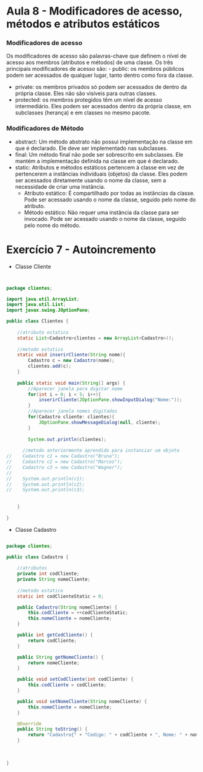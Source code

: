 # Aula 8 - Modificadores de acesso, métodos e atributos estáticos

### Modificadores de acesso

Os modificadores de acesso são palavras-chave que definem o nível de acesso aos membros (atributos e métodos) de uma classe. Os três principais modificadores de acesso são:
    - public: os membros públicos podem ser acessados de qualquer lugar, tanto dentro como fora da classe.
- private: os membros privados só podem ser acessados de dentro da própria classe. Eles não são visíveis para outras classes.
- protected: os membros protegidos têm um nível de acesso intermediário. Eles podem ser acessados dentro da própria classe, em subclasses (herança) e em classes no mesmo pacote.

### Modificadores de Método
- abstract: Um método abstrato não possui implementação na classe em que é declarado. Ele deve ser implementado nas subclasses.
- final: Um método final não pode ser sobrescrito em subclasses. Ele mantém a implementação definida na classe em que é declarado.
- static: Atributos e métodos estáticos pertencem à classe em vez de pertencerem a instâncias individuais (objetos) da classe. Eles podem ser acessados diretamente usando o nome da classe, sem a necessidade de criar uma instância.
    - Atributo estático: É compartilhado por todas as instâncias da classe. Pode ser acessado usando o nome da classe, seguido pelo nome do atributo.
    - Método estático: Não requer uma instância da classe para ser invocado. Pode ser acessado usando o nome da classe, seguido pelo nome do método.

# Exercício 7 - Autoincremento

- Classe Cliente
``` Java


package clientes;

import java.util.ArrayList;
import java.util.List;
import javax.swing.JOptionPane;

public class Clientes {
    
    //atributo estatico
    static List<Cadastro>clientes = new ArrayList<Cadastro>();
    
    //metodo estatico
    static void inserirCliente(String nome){
        Cadastro c = new Cadastro(nome);
        clientes.add(c);
    }
    
    public static void main(String[] args) {
        //Aparecer janela para digitar nome
        for(int i = 0; i < 5; i++){
            inserirCliente(JOptionPane.showInputDialog("Nome:"));
        }
        //Aparecer janela nomes digitados
        for(Cadastro cliente: clientes){
            JOptionPane.showMessageDialog(null, cliente);
        }
        
        System.out.println(clientes);
       
      //metodo anteriormente aprendido para instanciar um objeto
//    Cadastro c1 = new Cadastro("Bruna");
//    Cadastro c2 = new Cadastro("Marcos");
//    Cadastro c3 = new Cadastro("Wagner");
//
//    System.out.println(c1);
//    System.out.println(c2);
//    System.out.println(c3);
        
        
    }
    
}

```
- Classe Cadastro
```Java

package clientes;

public class Cadastro {
    
    //atributos
    private int codCliente;
    private String nomeCliente;
    
    //metodo estatico 
    static int codClienteStatic = 0;

    public Cadastro(String nomeCliente) {
        this.codCliente = ++codClienteStatic;
        this.nomeCliente = nomeCliente;
    }

    public int getCodCliente() {
        return codCliente;
    }

    public String getNomeCliente() {
        return nomeCliente;
    }

    public void setCodCliente(int codCliente) {
        this.codCliente = codCliente;
    }

    public void setNomeCliente(String nomeCliente) {
        this.nomeCliente = nomeCliente;
    }

    @Override
    public String toString() {
        return "Cadastro{" + "Codigo: " + codCliente + ", Nome: " + nomeCliente + '}';
    }
    
    
    
}
```
